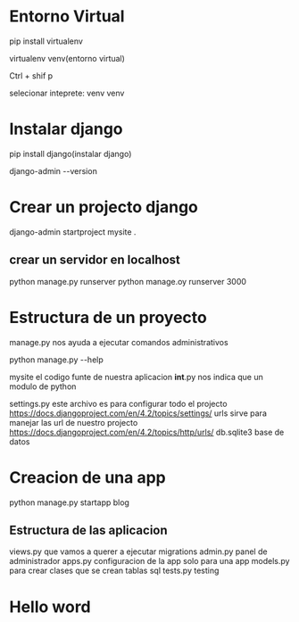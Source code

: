 # Entorno Virtual 

pip install virtualenv

virtualenv venv(entorno virtual)

Ctrl + shif p

selecionar inteprete: venv venv

# Instalar django

pip install django(instalar django)

django-admin --version

# Crear un projecto django
django-admin startproject mysite .

## crear un servidor en localhost

python manage.py runserver
python manage.oy runserver 3000

# Estructura de un proyecto
manage.py nos ayuda a ejecutar comandos administrativos

python manage.py --help

mysite el codigo funte de nuestra aplicacion
__int__.py nos indica que un modulo de python

settings.py este archivo es para configurar todo el projecto
https://docs.djangoproject.com/en/4.2/topics/settings/
urls sirve para manejar las url de nuestro projecto
    https://docs.djangoproject.com/en/4.2/topics/http/urls/
db.sqlite3 base de datos 


# Creacion de una app

python manage.py startapp blog

## Estructura de las aplicacion

views.py que vamos a querer a ejecutar
migrations
admin.py panel de administrador
apps.py configuracion de la app solo para una app
models.py para crear clases que se crean tablas sql
tests.py testing 

# Hello word

